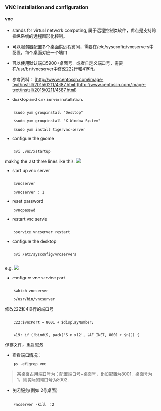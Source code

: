 ### VNC installation and configuration

#### vnc
- stands for virtual network computing, 属于远程控制类软件，优点是支持跨操纵系统的远程图形化控制。
- 可以服务器配置多个桌面供远程访问，需要在/etc/sysconfig/vncservers中配置，每个桌面对应一个端口
- 可以使用默认端口5900+桌面号，或者自定义端口号，需要在/usr/bin/vncserver中修改222行和419行。
- 参考资料：
[http://www.centoscn.com/image-text/install/2015/0211/4687.html](http://www.centoscn.com/image-text/install/2015/0211/4687.html)

- desktop and cnv server installation:

```

	$sudo yum groupinstall "Desktop"

	$sudo yum groupinstall "X Window System"

	$sudo yum install tigervnc-server
```

- configure the gnome

```

	$vi .vnc/xstartup
```

making the last three lines like this: 
![](http://i.imgur.com/uDa5Z6t.png)

- start up vnc server

```

    $vncserver

	$vncserver : 1

```


- reset password

```
	$vncpasswd
```

- restart vnc servie


```

	$service vncserver restart

```

- configure the desktop

```

	$vi /etc/sysconfig/vncservers
	
```

e.g.
![](http://i.imgur.com/rW4albt.png)


- configure vnc service port

```

	$which vncserver

	$/usr/bin/vncserver
```

修改222和419行的端口号

```

	222:$vncPort = 8001 + $displayNumber;


	419: if (!bind(S, pack('S n x12', $AF_INET, 8001 + $n))) {

```

保存文件，重启服务


- 查看端口情况：

```
	ps -ef|grep vnc
```

> 某桌面占用端口号为：配置端口号+桌面号，比如配置为8001，桌面号为1，则实际的端口号为8002.

- 关闭服务(例如 2号桌面）

```

	vncserver -kill ：2

```



